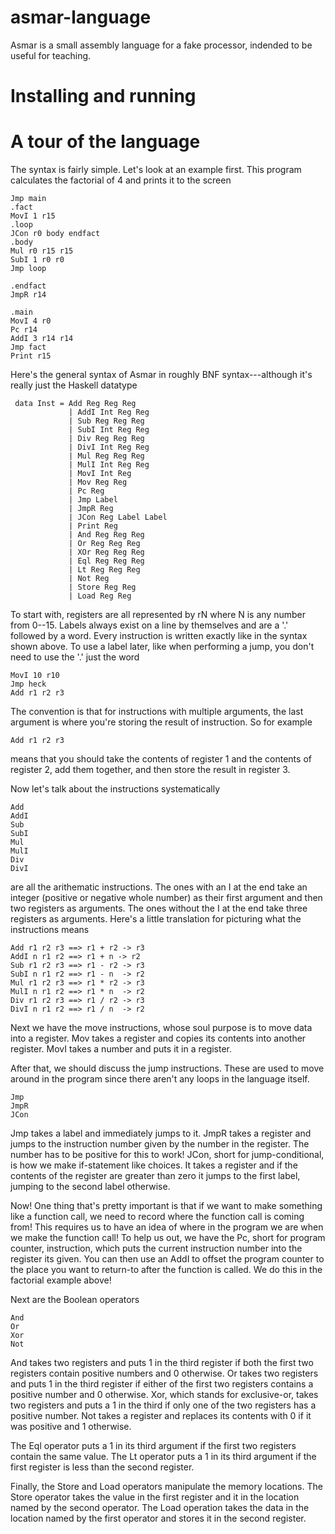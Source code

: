 # asmar-language
Asmar is a small assembly language for a fake processor, indended to be useful for teaching.

# Installing and running

# A tour of the language

The syntax is fairly simple. Let's look at an example first. This program calculates the factorial of 4 and prints it to the screen

    Jmp main
    .fact
    MovI 1 r15
    .loop
    JCon r0 body endfact
    .body
    Mul r0 r15 r15
    SubI 1 r0 r0
    Jmp loop
    
    .endfact
    JmpR r14
    
    .main
    MovI 4 r0
    Pc r14
    AddI 3 r14 r14
    Jmp fact
    Print r15

Here's the general syntax of Asmar in roughly BNF syntax---although it's really just the Haskell datatype

     data Inst = Add Reg Reg Reg
                 | AddI Int Reg Reg
                 | Sub Reg Reg Reg
                 | SubI Int Reg Reg
                 | Div Reg Reg Reg
                 | DivI Int Reg Reg
                 | Mul Reg Reg Reg
                 | MulI Int Reg Reg
                 | MovI Int Reg
                 | Mov Reg Reg
                 | Pc Reg
                 | Jmp Label
                 | JmpR Reg
                 | JCon Reg Label Label
                 | Print Reg
		         | And Reg Reg Reg
		         | Or Reg Reg Reg
		         | XOr Reg Reg Reg
		         | Eql Reg Reg Reg
		         | Lt Reg Reg Reg
		         | Not Reg
		         | Store Reg Reg
		         | Load Reg Reg

To start with, registers are all represented by rN where N is any number from 0--15. Labels always exist on a line by themselves and are a '.' followed by a word. Every instruction is written exactly like in the syntax shown above. To use a label later, like when performing a jump, you don't need to use the '.' just the word

    MovI 10 r10
    Jmp heck
    Add r1 r2 r3

The convention is that for instructions with multiple arguments, the last argument is where you're storing the result of instruction. So for example 

    Add r1 r2 r3
   
means that you should take the contents of register 1 and the contents of register 2, add them together, and then store the result in register 3.

Now let's talk about the instructions systematically

    Add
    AddI
	Sub
	SubI
	Mul
	MulI
	Div
	DivI
	
are all the arithematic instructions. The ones with an I at the end take an integer (positive or negative whole number) as their first argument and then two registers as arguments. The ones without the I at the end take three registers as arguments. Here's a little translation for picturing what the instructions means

    Add r1 r2 r3 ==> r1 + r2 -> r3
	AddI n r1 r2 ==> r1 + n -> r2
	Sub r1 r2 r3 ==> r1 - r2 -> r3
	SubI n r1 r2 ==> r1 - n  -> r2
	Mul r1 r2 r3 ==> r1 * r2 -> r3
	MulI n r1 r2 ==> r1 * n  -> r2
	Div r1 r2 r3 ==> r1 / r2 -> r3
	DivI n r1 r2 ==> r1 / n  -> r2
	
Next we have the move instructions, whose soul purpose is to move data into a register. Mov takes a register and copies its contents into another register. MovI takes a number and puts it in a register.

After that, we should discuss the jump instructions. These are used to move around in the program since there aren't any loops in the language itself. 

	Jmp
	JmpR
	JCon
	
Jmp takes a label and immediately jumps to it. JmpR takes a register and jumps to the instruction number given by the number in the register. The number has to be positive for this to work! JCon, short for jump-conditional, is how we make if-statement like choices. It takes a register and if the contents of the register are greater than zero it jumps to the first label, jumping to the second label otherwise. 

Now! One thing that's pretty important is that if we want to make something like a function call, we need to record where the function call is coming from! This requires us to have an idea of where in the program we are when we make the function call! To help us out, we have the Pc, short for program counter, instruction, which puts the current instruction number into the register its given. You can then use an AddI to offset the program counter to the place you want to return-to after the function is called. We do this in the factorial example above!

Next are the Boolean operators

	And
	Or
	Xor
	Not

And takes two registers and puts 1 in the third register if both the first two registers contain positive numbers and 0 otherwise. Or takes two registers and puts 1 in the third register if either of the first two registers contains a positive number and 0 otherwise. Xor, which stands for exclusive-or, takes two registers and puts a 1 in the third if only one of the two registers has a positive number. Not takes a register and replaces its contents with 0 if it was positive and 1 otherwise. 

The Eql operator puts a 1 in its third argument if the first two registers contain the same value. The Lt operator puts a 1 in its third argument if the first register is less than the second register.

Finally, the Store and Load operators manipulate the memory locations. The Store operator takes the value in the first register and it in the location named by the second operator. The Load operation takes the data in the location named by the first operator and stores it in the second register.
